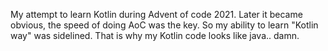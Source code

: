 My attempt to learn Kotlin during Advent of code 2021. 
Later it became obvious, the speed of doing AoC was the key.
So my ability to learn "Kotlin way" was sidelined. That is why my Kotlin
code looks like java.. damn.